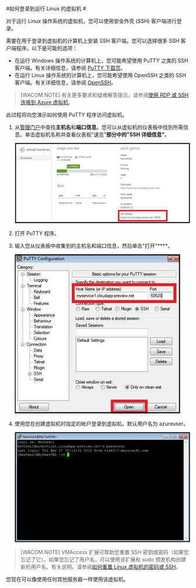 <properties linkid="manage-linux-howto-logon-linux-vm" urlDisplayName="Log on to a VM" pageTitle="在 Azure 中登录到运行 Linux 的虚拟机" metaKeywords="Azure Linux vm, Linux SSH" description="了解如何使用安全外壳 (SSH) 客户端登录到运行 Linux 的 Azure 虚拟机。" metaCanonical="" services="virtual-machines" documentationCenter="" title="How to Log on to a Virtual Machine Running Linux" authors="" solutions="" manager="" editor="" />
<tags ms.service="virtual-machines"
    ms.date="03/16/2015"
    wacn.date="04/11/2015"
    />





#如何登录到运行 Linux 的虚拟机 #

对于运行 Linux 操作系统的虚拟机，您可以使用安全外壳 (SSH) 客户端进行登录。

需要在用于登录到虚拟机的计算机上安装 SSH 客户端。您可以选择很多 SSH 客户端程序。以下是可能的选项：

- 在运行 Windows 操作系统的计算机上，您可能希望使用 PuTTY 之类的 SSH 客户端。有关详细信息，请参阅 [PuTTY 下载页](http://www.chiark.greenend.org.uk/~sgtatham/putty/download.html)。
- 在运行 Linux 操作系统的计算机上，您可能希望使用 OpenSSH 之类的 SSH 客户端。有关详细信息，请参阅 [OpenSSH](http://www.openssh.org)。

>[WACOM.NOTE] 有关更多要求和疑难解答提示，请参阅[使用 RDP 或 SSH 连接到 Azure 虚拟机](http://go.microsoft.com/fwlink/p/?LinkId=398294)。 

此过程将向您演示如何使用 PuTTY 程序访问虚拟机。

1. 从[管理门户](http://manage.windowsazure.cn)中查找**主机名**和**端口信息**。您可以从虚拟机的仪表板中找到所需信息。单击虚拟机名称并查看仪表板"速览"****部分中的"SSH 详细信息"****。

	![Obtain SSH details](./media/virtual-machines-linux-how-to-log-on/sshdetails.png)

2. 打开 PuTTY 程序。

3. 输入您从仪表板中收集到的主机名和端口信息，然后单击"打开"****。

	![Open PuTTY](./media/virtual-machines-linux-how-to-log-on/putty.png)

4. 使用您在创建虚拟机时指定的帐户登录到虚拟机。默认用户名为 azureuser。

	![Log on to the virtual machine](./media/virtual-machines-linux-how-to-log-on/sshlogin.png)

>[WACOM.NOTE] VMAccess 扩展可帮助您重置 SSH 密钥或密码（如果您忘记了它）。如果您忘记了用户名，可以使用该扩展和 sudo 颁发机构创建新的用户名。有关说明，请参阅[如何重置 Linux 虚拟机的密码或 SSH]。 
	
您现在可以像使用任何其他服务器一样使用该虚拟机。

<!-- LINKS -->
[如何重置 Linux 虚拟机的密码或 SSH]: http://go.microsoft.com/fwlink/p/?LinkId=512138
